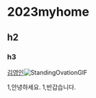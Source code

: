 # 2023myhome
## h2
### h3

[김영인](https://github.com/youngout-kim)![StandingOvationGIF](https://user-images.githubusercontent.com/124851972/219558688-17dcef6b-622f-4374-96fb-6c858c488d7a.gif)

1,안녕하세요.
1,반갑습니다.
